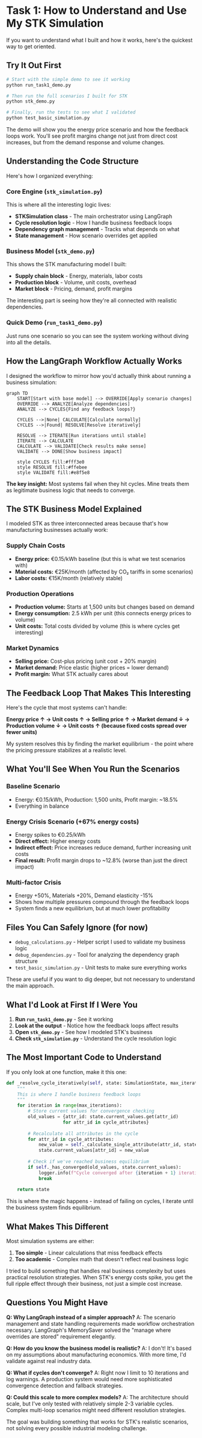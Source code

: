 # Task 1: How to Understand and Use My STK Simulation

If you want to understand what I built and how it works, here's the quickest way to get oriented.

## Try It Out First

```bash
# Start with the simple demo to see it working
python run_task1_demo.py

# Then run the full scenarios I built for STK
python stk_demo.py

# Finally, run the tests to see what I validated
python test_basic_simulation.py
```

The demo will show you the energy price scenario and how the feedback loops work. You'll see profit margins change not just from direct cost increases, but from the demand response and volume changes.

## Understanding the Code Structure

Here's how I organized everything:

### Core Engine (`stk_simulation.py`)
This is where all the interesting logic lives:
- **STKSimulation class** - The main orchestrator using LangGraph
- **Cycle resolution logic** - How I handle business feedback loops
- **Dependency graph management** - Tracks what depends on what
- **State management** - How scenario overrides get applied

### Business Model (`stk_demo.py`) 
This shows the STK manufacturing model I built:
- **Supply chain block** - Energy, materials, labor costs
- **Production block** - Volume, unit costs, overhead
- **Market block** - Pricing, demand, profit margins

The interesting part is seeing how they're all connected with realistic dependencies.

### Quick Demo (`run_task1_demo.py`)
Just runs one scenario so you can see the system working without diving into all the details.

## How the LangGraph Workflow Actually Works

I designed the workflow to mirror how you'd actually think about running a business simulation:

```mermaid
graph TD
    START[Start with base model] --> OVERRIDE[Apply scenario changes]
    OVERRIDE --> ANALYZE[Analyze dependencies]
    ANALYZE --> CYCLES{Find any feedback loops?}
    
    CYCLES -->|None| CALCULATE[Calculate normally]
    CYCLES -->|Found| RESOLVE[Resolve iteratively]
    
    RESOLVE --> ITERATE[Run iterations until stable]
    ITERATE --> CALCULATE
    CALCULATE --> VALIDATE[Check results make sense]
    VALIDATE --> DONE[Show business impact]
    
    style CYCLES fill:#fff3e0
    style RESOLVE fill:#ffebee
    style VALIDATE fill:#e8f5e8
```

**The key insight:** Most systems fail when they hit cycles. Mine treats them as legitimate business logic that needs to converge.

## The STK Business Model Explained

I modeled STK as three interconnected areas because that's how manufacturing businesses actually work:

### Supply Chain Costs
- **Energy price:** €0.15/kWh baseline (but this is what we test scenarios with)
- **Material costs:** €25K/month (affected by CO₂ tariffs in some scenarios)
- **Labor costs:** €15K/month (relatively stable)

### Production Operations
- **Production volume:** Starts at 1,500 units but changes based on demand
- **Energy consumption:** 2.5 kWh per unit (this connects energy prices to volume)
- **Unit costs:** Total costs divided by volume (this is where cycles get interesting)

### Market Dynamics  
- **Selling price:** Cost-plus pricing (unit cost + 20% margin)
- **Market demand:** Price elastic (higher prices = lower demand)
- **Profit margin:** What STK actually cares about

## The Feedback Loop That Makes This Interesting

Here's the cycle that most systems can't handle:

**Energy price ↑ → Unit costs ↑ → Selling price ↑ → Market demand ↓ → Production volume ↓ → Unit costs ↑ (because fixed costs spread over fewer units)**

My system resolves this by finding the market equilibrium - the point where the pricing pressure stabilizes at a realistic level.

## What You'll See When You Run the Scenarios

### Baseline Scenario
- Energy: €0.15/kWh, Production: 1,500 units, Profit margin: ~18.5%
- Everything in balance

### Energy Crisis Scenario (+67% energy costs)
- Energy spikes to €0.25/kWh
- **Direct effect:** Higher energy costs
- **Indirect effect:** Price increases reduce demand, further increasing unit costs
- **Final result:** Profit margin drops to ~12.8% (worse than just the direct impact)

### Multi-factor Crisis
- Energy +50%, Materials +20%, Demand elasticity -15%
- Shows how multiple pressures compound through the feedback loops
- System finds a new equilibrium, but at much lower profitability

## Files You Can Safely Ignore (for now)

- `debug_calculations.py` - Helper script I used to validate my business logic
- `debug_dependencies.py` - Tool for analyzing the dependency graph structure
- `test_basic_simulation.py` - Unit tests to make sure everything works

These are useful if you want to dig deeper, but not necessary to understand the main approach.

## What I'd Look at First If I Were You

1. **Run `run_task1_demo.py`** - See it working
2. **Look at the output** - Notice how the feedback loops affect results
3. **Open `stk_demo.py`** - See how I modeled STK's business
4. **Check `stk_simulation.py`** - Understand the cycle resolution logic

## The Most Important Code to Understand

If you only look at one function, make it this one:

```python
def _resolve_cycle_iteratively(self, state: SimulationState, max_iterations: int = 10) -> SimulationState:
    """
    This is where I handle business feedback loops
    """
    for iteration in range(max_iterations):
        # Store current values for convergence checking
        old_values = {attr_id: state.current_values.get(attr_id) 
                     for attr_id in cycle_attributes}
        
        # Recalculate all attributes in the cycle
        for attr_id in cycle_attributes:
            new_value = self._calculate_single_attribute(attr_id, state.current_values)
            state.current_values[attr_id] = new_value
        
        # Check if we've reached business equilibrium
        if self._has_converged(old_values, state.current_values):
            logger.info(f"Cycle converged after {iteration + 1} iterations")
            break
    
    return state
```

This is where the magic happens - instead of failing on cycles, I iterate until the business system finds equilibrium.

## What Makes This Different

Most simulation systems are either:
1. **Too simple** - Linear calculations that miss feedback effects
2. **Too academic** - Complex math that doesn't reflect real business logic

I tried to build something that handles real business complexity but uses practical resolution strategies. When STK's energy costs spike, you get the full ripple effect through their business, not just a simple cost increase.

## Questions You Might Have

**Q: Why LangGraph instead of a simpler approach?**
A: The scenario management and state handling requirements made workflow orchestration necessary. LangGraph's MemorySaver solved the "manage where overrides are stored" requirement elegantly.

**Q: How do you know the business model is realistic?**
A: I don't! It's based on my assumptions about manufacturing economics. With more time, I'd validate against real industry data.

**Q: What if cycles don't converge?**
A: Right now I limit to 10 iterations and log warnings. A production system would need more sophisticated convergence detection and fallback strategies.

**Q: Could this scale to more complex models?**
A: The architecture should scale, but I've only tested with relatively simple 2-3 variable cycles. Complex multi-loop scenarios might need different resolution strategies.

The goal was building something that works for STK's realistic scenarios, not solving every possible industrial modeling challenge. 